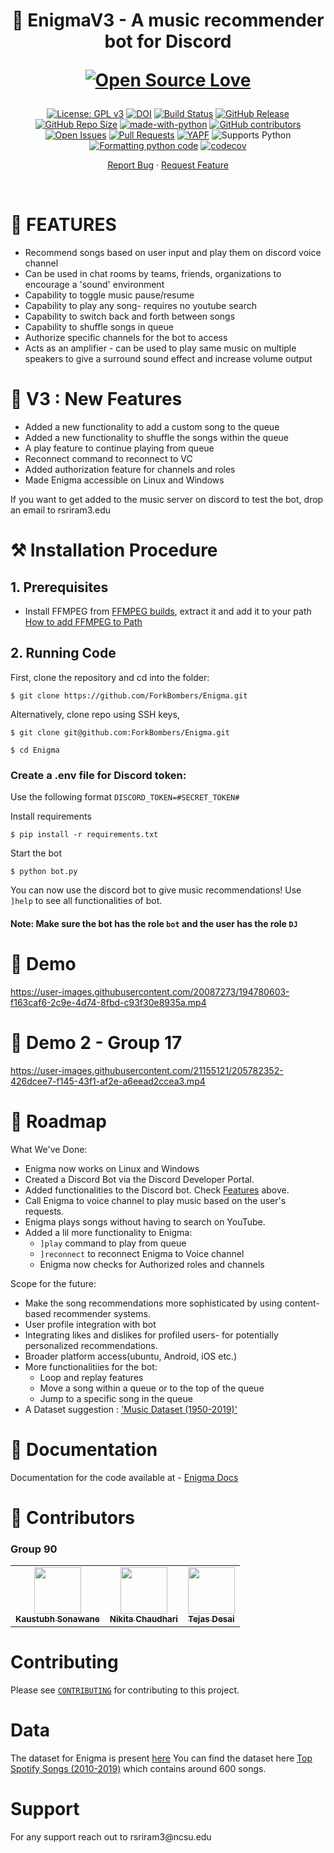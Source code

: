 <h1 align="center">
  🤖 EnigmaV3 - A music recommender bot for Discord
  
 [![Open Source Love](https://badges.frapsoft.com/os/v3/open-source.png?v=103)](https://github.com/ellerbrock/open-source-badges/)
</h1>

<div align="center">

[![License: GPL v3](https://img.shields.io/badge/License-GPLv3-blue.svg)](https://www.gnu.org/licenses/gpl-3.0)
[![DOI](https://zenodo.org/badge/DOI/10.5281/zenodo.14226015.svg)](https://doi.org/10.5281/zenodo.14226015)
[![Build Status](https://github.com/ForkBombers/Enigma/actions/workflows/github-actions-build.yml/badge.svg)](https://github.com/ForkBombers/Enigma/actions)
[![GitHub Release](https://img.shields.io/github/release/ForkBombers/Enigma.svg)](https://github.com/ForkBombers/Enigma/releases)
[![GitHub Repo Size](https://img.shields.io/github/repo-size/ForkBombers/Enigma.svg)](https://github.com/ForkBombers/Enigma)
[![made-with-python](https://img.shields.io/badge/Made%20with-Python-1f425f.svg)](https://www.python.org/)
[![GitHub contributors](https://img.shields.io/badge/contributors-3-green)](https://github.com/ForkBombers/Enigma#--contributors--)
[![Open Issues](https://img.shields.io/badge/issues-0-yellow)](https://github.com/ForkBombers/Enigma/issues?q=is%3Aopen+is%3Aissue)
[![Pull Requests](https://img.shields.io/badge/pull%20requests-0-yellow)](https://github.com/ForkBombers/Enigma/pulls)
[![YAPF](https://img.shields.io/badge/code%20style-yapf-ff69b4)](https://github.com/ForkBombers/Enigma/blob/main/.github/workflows/code-formatter.yml)
![Supports Python](https://img.shields.io/pypi/pyversions/pytest)
[![Formatting python code](https://github.com/ForkBombers/Enigma/actions/workflows/code-formatter.yml/badge.svg)](https://github.com/ForkBombers/Enigma/actions/workflows/code-formatter.yml)
[![codecov](https://codecov.io/gh/rahulgautam21/Enigma/branch/main/graph/badge.svg?token=OEPEJ0W8CR)](https://codecov.io/gh/rahulgautam21/Enigma)

</div>

<p align="center">
    <a href="https://github.com/rohit-sram/Enigma/issues/new">Report Bug</a>
    ·
    <a href="https://github.com/rohit-sram/Enigma/issues">Request Feature</a>
</p>
</br>

<h1> 🎼 FEATURES </h1>

<div>
<ul>
  <li>Recommend songs based on user input and play them on discord voice channel</li>
  <li>Can be used in chat rooms by teams, friends, organizations to encourage a 'sound' environment </li>
  <li>Capability to toggle music pause/resume</li>
  <li>Capability to play any song- requires no youtube search</li>
  <li>Capability to switch back and forth between songs</li>
  <li>Capability to shuffle songs in queue</li>
  <li>Authorize specific channels for the bot to access</li>
  <li>Acts as an amplifier - can be used to play same music on multiple speakers to give a surround sound effect and increase volume output</li>
</ul>


</div>
  
<h1> 📣 V3 : New Features </h1>

<div>
<ul>
  <li>Added a new functionality to add a custom song to the queue</li>
  <li>Added a new functionality to shuffle the songs within the queue</li>
  <li>A play feature to continue playing from queue</li>
  <li>Reconnect command to reconnect to VC</li>
  <li>Added authorization feature for channels and roles</li>
  <li>Made Enigma accessible on Linux and Windows</li>  <!-- maybe add it at the top LATER? -->
</ul>
</div>

If you want to get added to the music server on discord to test the bot, drop an email to rsriram3.edu

<h1> ⚒️ Installation Procedure </h1>


## 1. Prerequisites 

  * Install FFMPEG from [FFMPEG builds](https://www.gyan.dev/ffmpeg/builds), extract it and add it to your path [How to add FFMPEG to Path](https://www.thewindowsclub.com/how-to-install-ffmpeg-on-windows-10#:~:text=Add%20FFmpeg%20to%20Windows%20path%20using%20Environment%20variables&text=In%20the%20Environment%20Variables%20window,bin%5C%E2%80%9D%20and%20click%20OK.)

## 2. Running Code

First, clone the repository and cd into the folder:

```
$ git clone https://github.com/ForkBombers/Enigma.git
```

Alternatively, clone repo using SSH keys,
  ```
  $ git clone git@github.com:ForkBombers/Enigma.git
  ```
```
$ cd Enigma
```

### Create a .env file for Discord token: 
Use the following format `DISCORD_TOKEN=#SECRET_TOKEN#`
<!-- ### Join the discord channel of the bot [Discord Channel of bot](https://discord.com/channels/1017135653315686490/1017135653789646850) and connect to the voice channel. -->

Install requirements 
```
$ pip install -r requirements.txt
```
Start the bot
```
$ python bot.py
```

You can now use the discord bot to give music recommendations! Use `]help` to see all functionalities of bot.


#### Note: Make sure the bot has the role `bot` and the user has the role `DJ` 

<h1> 🚀 Demo </h1>


https://user-images.githubusercontent.com/20087273/194780603-f163caf6-2c9e-4d74-8fbd-c93f30e8935a.mp4

<h1> 🚀 Demo 2 - Group 17 </h1>


https://user-images.githubusercontent.com/21155121/205782352-426dcee7-f145-43f1-af2e-a6eead2ccea3.mp4


<h1> 📍 Roadmap </h1>

What We've Done:
  * Enigma now works on Linux and Windows
  * Created a Discord Bot via the Discord Developer Portal.
  * Added functionalities to the Discord bot. Check [Features](https://github.com/rohit-sram/Enigma#--features-) above.
  * Call Enigma to voice channel to play music based on the user's requests.
  * Enigma plays songs without having to search on YouTube.
  * Added a lil more functionality to Enigma:
      * `]play` command to play from queue 
      * `]reconnect` to reconnect Enigma to Voice channel 
      * Enigma now checks for Authorized roles and channels

Scope for the future:
  * Make the song recommendations more sophisticated by using content-based recommender systems.
  * User profile integration with bot
  * Integrating likes and dislikes for profiled users- for potentially personalized recommendations.
  * Broader platform access(ubuntu, Android, iOS etc.)
  * More functionalitiies for the bot: 
      * Loop and replay features
      * Move a song within a queue or to the top of the queue
      * Jump to a specific song in the queue
  * A Dataset suggestion : ['Music Dataset (1950-2019)'](https://www.kaggle.com/datasets/saurabhshahane/music-dataset-1950-to-2019)

<h1> 📖 Documentation</h1>

Documentation for the code available at - <a href="https://saswat123.github.io/Enigma/">Enigma Docs</a>  


<h1> 👥 Contributors <a name="Contributors"></a> </h1>

### Group 90

<table>
  <tr>
    <td align="center"><a href="https://github.com/KaustubhAs"><img src="https://avatars.githubusercontent.com/u/58294503?v=4" width="75px;" alt=""/><br /><sub><b>Kaustubh Sonawane</b></sub></a></td>
    <td align="center"><a href="https://github.com/iamNikitaC"><img src="https://avatars.githubusercontent.com/u/87129562?v=4" width="75px;" alt=""/><br /><sub><b>Nikita Chaudhari</b></sub></a><br /></td>
    <td align="center"><a href="https://github.com/tejasdesai27"><img src="https://avatars.githubusercontent.com/u/139948226?v=4" width="75px;" alt=""/><br /><sub><b>Tejas Desai</b></sub></a><br /></td>
  </tr>

</table>

<h1> Contributing </h1>

Please see [`CONTRIBUTING`](CONTRIBUTING.md) for contributing to this project.

<h1> Data </h1>

The dataset for Enigma is present [here](https://www.kaggle.com/datasets/saurabhshahane/music-dataset-1950-to-2019)
You can find the dataset here <a href='https://www.kaggle.com/datasets/leonardopena/top-spotify-songs-from-20102019-by-year'>Top Spotify Songs (2010-2019)</a> which contains around 600 songs.

<h1> Support </h1>
For any support reach out to rsriram3@ncsu.edu








<!-- STASH -->

  <!-- * Incorporated a [dataset](https://www.kaggle.com/datasets/leonardopena/top-spotify-songs-from-20102019-by-year) to our application. -->


  <!-- * Extend the application to be deployed online (via a website or an application). -->

  <!-- * Alternatively, use [this](https://www.kaggle.com/datasets/saurabhshahane/music-dataset-1950-to-2019) as the primary data source to make better recommendations. -->
